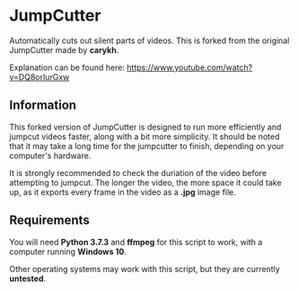 # JumpCutter

Automatically cuts out silent parts of videos.
This is forked from the original JumpCutter made by **carykh**.

Explanation can be found here: https://www.youtube.com/watch?v=DQ8orIurGxw

## Information

This forked version of JumpCutter is designed to run more efficiently and jumpcut videos faster, along with a bit more simplicity. It should be noted that it may take a long time for the jumpcutter to finish, depending on your computer's hardware.

It is strongly recommended to check the duriation of the video before attempting to jumpcut. The longer the video, the more space it could take up, as it exports every frame in the video as a **.jpg** image file.

## Requirements

You will need **Python 3.7.3** and **ffmpeg** for this script to work, with a computer running **Windows 10**.

Other operating systems may work with this script, but they are currently **untested**.
